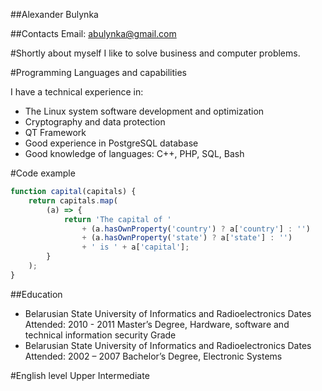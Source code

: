 ##Alexander Bulynka

##Contacts
Email: abulynka@gmail.com

#Shortly about myself
I like to solve business and computer problems.

#Programming Languages and capabilities

I have a technical experience in:
* The Linux system software development and optimization
* Cryptography and data protection
* QT Framework
* Good experience in PostgreSQL database
* Good knowledge of languages: C++, PHP, SQL, Bash

#Code example
```js
function capital(capitals) {
    return capitals.map(
        (a) => {
            return 'The capital of '
                + (a.hasOwnProperty('country') ? a['country'] : '')
                + (a.hasOwnProperty('state') ? a['state'] : '')
                + ' is ' + a['capital'];
        }
    );
}
```

##Education
* Belarusian State University of Informatics and Radioelectronics Dates Attended: 2010 - 2011 Master’s Degree, Hardware, software and technical information security Grade
* Belarusian State University of Informatics and Radioelectronics Dates Attended: 2002 – 2007 Bachelor’s Degree, Electronic Systems

#English level
Upper Intermediate
